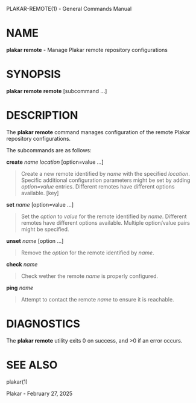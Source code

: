 PLAKAR-REMOTE(1) - General Commands Manual

# NAME

**plakar remote** - Manage Plakar remote repository configurations

# SYNOPSIS

**plakar remote**
**remote**
\[subcommand&nbsp;...]

# DESCRIPTION

The
**plakar remote**
command manages configuration of the remote Plakar repository configurations.

The subcommands are as follows:

**create** *name* *location* \[option=value ...]

> Create a new remote identified by
> *name*
> with the specified
> *location*.
> Specific additional configuration parameters might be set by adding
> *option=value*
> entries.
> Different remotes have different options available.
> \[key]

**set** *name* \[option=value ...]

> Set the
> *option*
> to
> *value*
> for the remote identified by
> *name*.
> Different remotes have different options available.
> Multiple option/value pairs might be specified.

**unset** *name* \[option ...]

> Remove the
> *option*
> for the remote identified by
> *name*.

**check** *name*

> Check wether the remote
> *name*
> is properly configured.

**ping** *name*

> Attempt to contact the remote
> *name*
> to ensure it is reachable.

# DIAGNOSTICS

The **plakar remote** utility exits&#160;0 on success, and&#160;&gt;0 if an error occurs.

# SEE ALSO

plakar(1)

Plakar - February 27, 2025
